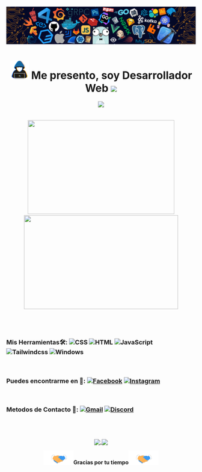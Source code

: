 ![Github Banner](https://github.com/Jaydeep-Yadav/Jaydeep-Yadav/blob/main/banner.png)
<h1 align="center"><img src = "https://github.com/0xAbdulKhalid/0xAbdulKhalid/raw/main/assets/mdImages/about_me.gif" width = 50px><b> Me presento, soy Desarrollador Web </b><img src="https://media.giphy.com/media/hvRJCLFzcasrR4ia7z/giphy.gif" width="35"></h1>

<p align="center">
  <img src="https://readme-typing-svg.herokuapp.com?font=Time+New+Roman&color=cyan&size=25&center=true&vCenter=true&width=600&height=100&lines=Aqui+podran+conocer+parte+de+mi+trabajo;Algunos+proyectos+se+encuentran+en+linea;Otros+proyectos+de+cursos+realizados">
</p>
<br>
<div align="center">
  <a href="https://www.telux.cl/">
    <img height=250 width="390" src="https://github.com/R-Casapon/R-Casapon/assets/125414141/96214f91-4cca-42e1-b828-3c2875e0ef60">
  </a>
  <a href="https://github.com/R-Casapon/Pre-Codicon">
    <img height=250 width="410" src="https://github.com/R-Casapon/R-Casapon/assets/125414141/ea8a7fbb-5cb7-4928-a632-43724a2c5118">
  </a>
</div>
<br><br><br>
<h3>Mis Herramientas🛠️: <img alt="CSS" src="https://img.shields.io/badge/CSS%20-%231572B6.svg?logo=css3&logoColor=white"> <img alt="HTML" src="https://img.shields.io/badge/HTML%20-%23E34F26.svg?logo=html5&logoColor=white"> <img alt="JavaScript" src="https://img.shields.io/badge/JavaScript%20-%23F7DF1E.svg?logo=javascript&logoColor=black"> <img alt="Tailwindcss" src="https://img.shields.io/badge/tailwindcss-%2338B2AC.svg?logo=tailwindcss&logoColor=white"> <img alt="Windows" src="https://img.shields.io/badge/Windows-0078D6?logo=windows&logoColor=white"></a></h3>
<br>

<h3>Puedes encontrarme en 🚀: <a href="https://web.facebook.com/ramon.vasquuez"><img alt="Facebook" title="Jaydeep Yadav FB" src="https://img.shields.io/badge/Facebook-1877F2?style=for-the-badge&logo=facebook&logoColor=white"></a> <a href="https://www.instagram.com/ramon.vasquez/"><img alt="Instagram" title="Jaydeep Yadav Instagram" src="https://img.shields.io/badge/Instagram-E4405F?style=for-the-badge&logo=instagram&logoColor=white"></a></h3>
<br>

<h3>Metodos de Contacto 📨: <a href="mailto:ramon.vasquez.avila@gmail.com"><img alt="Gmail" title="Jaydeep Yadav Gmail" src="https://img.shields.io/badge/Gmail-D14836?style=for-the-badge&logo=gmail&logoColor=white"></a> <a href = "https://discordapp.com/users/885073575839670302"><img width="100px" alt = "Discord" src = "https://img.shields.io/badge/Discord-7289DA?style=flat&logo=discord&logoColor=white"/></a> </h3>
<br><br><br>
<div align="center">
  <a href="https://github.com/R-Casapon/github-readme-stats">
    <img height=200 align="center" src="https://github-readme-stats.vercel.app/api?username=R-Casapon&card_width=200" />
  </a>
  <a href="https://github.com/R-Casapon/convoychat">
    <img height=200 align="center" src="https://github-readme-stats.vercel.app/api/top-langs?username=R-Casapon&layout=compact&langs_count=8&card_width=200"/>
  </a>

  <img src="https://github.com/0xAbdulKhalid/0xAbdulKhalid/raw/main/assets/mdImages/handshake.gif" width ="80"><b>Gracias por tu tiempo</b><img src="https://github.com/0xAbdulKhalid/0xAbdulKhalid/raw/main/assets/mdImages/handshake.gif" width ="80">
</div>
